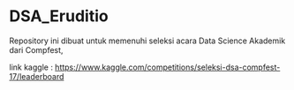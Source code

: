 # DSA_Eruditio
Repository ini dibuat untuk memenuhi seleksi acara Data Science Akademik dari Compfest, 

link kaggle : https://www.kaggle.com/competitions/seleksi-dsa-compfest-17/leaderboard
